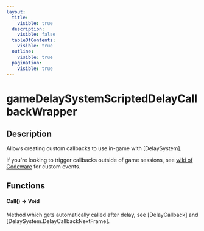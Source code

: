```yaml
---
layout:
  title:
    visible: true
  description:
    visible: false
  tableOfContents:
    visible: true
  outline:
    visible: true
  pagination:
    visible: true
---
```


# gameDelaySystemScriptedDelayCallbackWrapper

## Description

Allows creating custom callbacks to use in-game with \[DelaySystem].

If you're looking to trigger callbacks outside of game sessions, see [wiki of Codeware](https://github.com/psiberx/cp2077-codeware/wiki#custom-events) for custom events.

## Functions

#### Call() -> Void

Method which gets automatically called after delay, see \[DelayCallback] and \[DelaySystem.DelayCallbackNextFrame].

